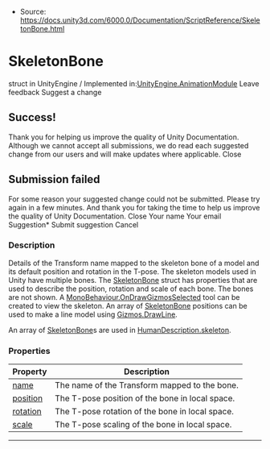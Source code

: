 * Source: https://docs.unity3d.com/6000.0/Documentation/ScriptReference/SkeletonBone.html

# SkeletonBone
struct in UnityEngine
/
Implemented in:[UnityEngine.AnimationModule](https://docs.unity3d.com/6000.0/Documentation/ScriptReference/UnityEngine.AnimationModule.html)
Leave feedback
Suggest a change
## Success!
Thank you for helping us improve the quality of Unity Documentation. Although we cannot accept all submissions, we do read each suggested change from our users and will make updates where applicable.
Close
## Submission failed
For some reason your suggested change could not be submitted. Please <a>try again</a> in a few minutes. And thank you for taking the time to help us improve the quality of Unity Documentation.
Close
Your name Your email Suggestion* Submit suggestion
Cancel
### Description
Details of the Transform name mapped to the skeleton bone of a model and its default position and rotation in the T-pose.
The skeleton models used in Unity have multiple bones. The [SkeletonBone](https://docs.unity3d.com/6000.0/Documentation/ScriptReference/SkeletonBone.html) struct has properties that are used to describe the position, rotation and scale of each bone. The bones are not shown. A [MonoBehaviour.OnDrawGizmosSelected](https://docs.unity3d.com/6000.0/Documentation/ScriptReference/MonoBehaviour.OnDrawGizmosSelected.html) tool can be created to view the skeleton. An array of [SkeletonBone](https://docs.unity3d.com/6000.0/Documentation/ScriptReference/SkeletonBone.html) positions can be used to make a line model using [Gizmos.DrawLine](https://docs.unity3d.com/6000.0/Documentation/ScriptReference/Gizmos.DrawLine.html).  
  
An array of [SkeletonBone](https://docs.unity3d.com/6000.0/Documentation/ScriptReference/SkeletonBone.html)s are used in [HumanDescription.skeleton](https://docs.unity3d.com/6000.0/Documentation/ScriptReference/HumanDescription-skeleton.html).
### Properties
Property | Description  
---|---  
[name](https://docs.unity3d.com/6000.0/Documentation/ScriptReference/SkeletonBone-name.html) | The name of the Transform mapped to the bone.  
[position](https://docs.unity3d.com/6000.0/Documentation/ScriptReference/SkeletonBone-position.html) | The T-pose position of the bone in local space.  
[rotation](https://docs.unity3d.com/6000.0/Documentation/ScriptReference/SkeletonBone-rotation.html) | The T-pose rotation of the bone in local space.  
[scale](https://docs.unity3d.com/6000.0/Documentation/ScriptReference/SkeletonBone-scale.html) | The T-pose scaling of the bone in local space.  
* * *
